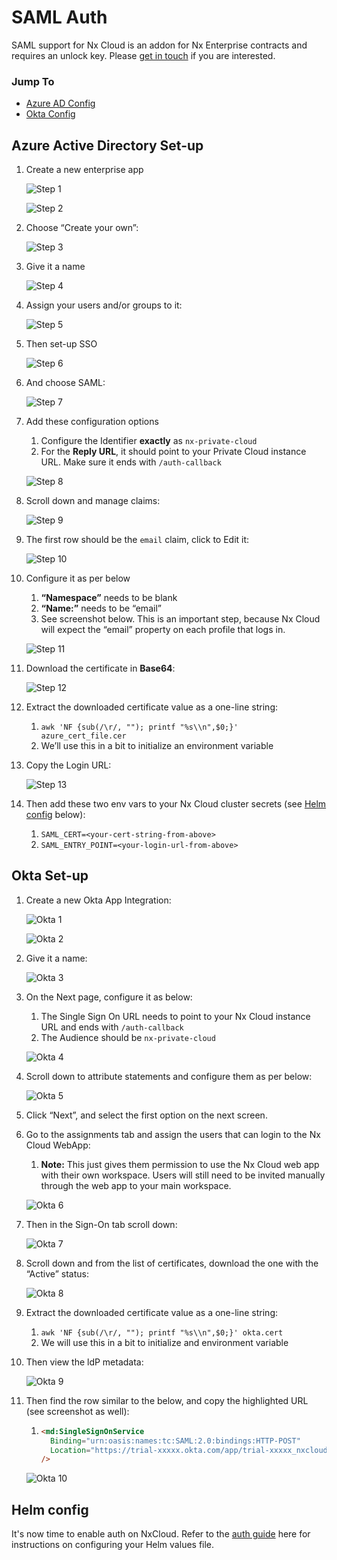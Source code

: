 # SAML Auth

SAML support for Nx Cloud is an addon for Nx Enterprise contracts and requires an unlock key. Please [get in touch](mailto:cloud-support@nrwl.io)
if you are interested.

### Jump To

- [Azure AD Config](#azure-active-directory-set-up)
- [Okta Config](#okta-setup)

## Azure Active Directory Set-up

1. Create a new enterprise app

   ![Step 1](/nx-cloud/enterprise/on-premise/images/saml/azure_1.png)

   ![Step 2](/nx-cloud/enterprise/on-premise/images/saml/azure_2.png)

2. Choose “Create your own”:

   ![Step 3](/nx-cloud/enterprise/on-premise/images/saml/azure_3.png)

3. Give it a name

   ![Step 4](/nx-cloud/enterprise/on-premise/images/saml/azure_4.png)

4. Assign your users and/or groups to it:

   ![Step 5](/nx-cloud/enterprise/on-premise/images/saml/azure_5.png)

5. Then set-up SSO

   ![Step 6](/nx-cloud/enterprise/on-premise/images/saml/azure_6.png)

6. And choose SAML:

   ![Step 7](/nx-cloud/enterprise/on-premise/images/saml/azure_7.png)

7. Add these configuration options

   1. Configure the Identifier **exactly** as `nx-private-cloud`
   2. For the **Reply URL**, it should point to your Private Cloud instance URL. Make sure it ends with `/auth-callback`

   ![Step 8](/nx-cloud/enterprise/on-premise/images/saml/azure_8.png)

8. Scroll down and manage claims:

   ![Step 9](/nx-cloud/enterprise/on-premise/images/saml/azure_9.png)

9. The first row should be the `email` claim, click to Edit it:

   ![Step 10](/nx-cloud/enterprise/on-premise/images/saml/azure_10.png)

10. Configure it as per below

    1. **“Namespace”** needs to be blank
    2. **“Name:”** needs to be “email”
    3. See screenshot below. This is an important step, because Nx Cloud will expect the “email” property on each profile that logs in.

    ![Step 11](/nx-cloud/enterprise/on-premise/images/saml/azure_11.png)

11. Download the certificate in **Base64**:

    ![Step 12](/nx-cloud/enterprise/on-premise/images/saml/azure_12.png)

12. Extract the downloaded certificate value as a one-line string:
    1. `awk 'NF {sub(/\r/, ""); printf "%s\\n",$0;}' azure_cert_file.cer`
    2. We’ll use this in a bit to initialize an environment variable
13. Copy the Login URL:

    ![Step 13](/nx-cloud/enterprise/on-premise/images/saml/azure_13.png)

14. Then add these two env vars to your Nx Cloud cluster secrets (see [Helm config](#helm-config) below):
    1. `SAML_CERT=<your-cert-string-from-above>`
    2. `SAML_ENTRY_POINT=<your-login-url-from-above>`

## Okta Set-up

1. Create a new Okta App Integration:

   ![Okta 1](/nx-cloud/enterprise/on-premise/images/saml/okta_1.png)

   ![Okta 2](/nx-cloud/enterprise/on-premise/images/saml/okta_2.png)

2. Give it a name:

   ![Okta 3](/nx-cloud/enterprise/on-premise/images/saml/okta_3.png)

3. On the Next page, configure it as below:

   1. The Single Sign On URL needs to point to your Nx Cloud instance URL and ends with `/auth-callback`
   2. The Audience should be `nx-private-cloud`

   ![Okta 4](/nx-cloud/enterprise/on-premise/images/saml/okta_4.png)

4. Scroll down to attribute statements and configure them as per below:

   ![Okta 5](/nx-cloud/enterprise/on-premise/images/saml/okta_5.png)

5. Click “Next”, and select the first option on the next screen.
6. Go to the assignments tab and assign the users that can login to the Nx Cloud WebApp:

   1. **Note:** This just gives them permission to use the Nx Cloud web app with their own workspace. Users will still need to be invited manually through the web app to your main workspace.

   ![Okta 6](/nx-cloud/enterprise/on-premise/images/saml/okta_6.png)

7. Then in the Sign-On tab scroll down:

   ![Okta 7](/nx-cloud/enterprise/on-premise/images/saml/okta_7.png)

8. Scroll down and from the list of certificates, download the one with the “Active” status:

   ![Okta 8](/nx-cloud/enterprise/on-premise/images/saml/okta_8.png)

9. Extract the downloaded certificate value as a one-line string:
   1. `awk 'NF {sub(/\r/, ""); printf "%s\\n",$0;}' okta.cert`
   2. We will use this in a bit to initialize and environment variable
10. Then view the ldP metadata:

    ![Okta 9](/nx-cloud/enterprise/on-premise/images/saml/okta_9.png)

11. Then find the row similar to the below, and copy the highlighted URL (see screenshot as well):

    1. ```html
       <md:SingleSignOnService
         Binding="urn:oasis:names:tc:SAML:2.0:bindings:HTTP-POST"
         Location="https://trial-xxxxx.okta.com/app/trial-xxxxx_nxcloudtest_1/xxxxxxxxx/sso/saml"
       />
       ```

    ![Okta 10](/nx-cloud/enterprise/on-premise/images/saml/okta_10.png)

## Helm config

It's now time to enable auth on NxCloud. Refer to the [auth guide](https://github.com/nrwl/nx-cloud-helm/blob/main/AUTH-GUIDE.md) here for instructions on configuring your Helm values file.
